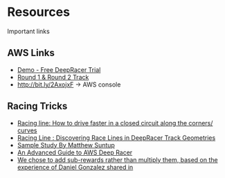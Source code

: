 # Resources
Important links

## AWS Links
- [Demo - Free DeepRacer Trial](https://dashboard.eventengine.run/login?hash=e611-1cd415d214-5a)
- [Round 1 & Round 2 Track](https://docs.aws.amazon.com/deepracer/latest/developerguide/images/deepracer-Championship_Cup_2019.png)
- http://bit.ly/2AxojxF -> AWS console

## Racing Tricks

- [Racing line: How to drive faster in a closed circuit along the corners/ curves](https://driver61.com/uni/racing-line/#:~:text=The%20racing%20line%20is%20the,of%20car%20is%20being%20driven)
- [Racing Line : Discovering Race Lines in DeepRacer Track Geometries](https://github.com/cdthompson/deepracer-k1999-race-lines)
- [Sample Study By Matthew Suntup](https://github.com/MatthewSuntup/DeepRacer)
- [An Advanced Guide to AWS Deep Racer](https://towardsdatascience.com/an-advanced-guide-to-aws-deepracer-2b462c37eea)
- [We chose to add sub-rewards rather than multiply them, based on the experience of Daniel Gonzalez shared in](https://towardsdatascience.com/an-advanced-guide-to-aws-deepracer-2b462c37eea)

